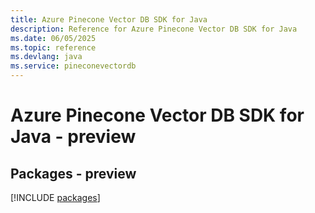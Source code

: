 ```yaml
---
title: Azure Pinecone Vector DB SDK for Java
description: Reference for Azure Pinecone Vector DB SDK for Java
ms.date: 06/05/2025
ms.topic: reference
ms.devlang: java
ms.service: pineconevectordb
---
```

# Azure Pinecone Vector DB SDK for Java - preview
## Packages - preview
[!INCLUDE [packages](pinecone-vector-db-index.md)]